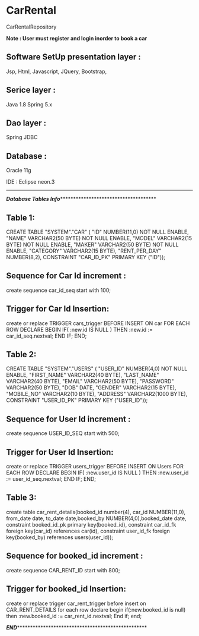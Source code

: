 # CarRental
CarRentalRepository

**Note : User must register and login inorder to book a car**



**Software SetUp**
presentation layer :
------------------

Jsp,
Html,
Javascript,
JQuery,
Bootstrap,

Serice layer :
--------------
Java 1.8
Spring 5.x

Dao layer :
----------
Spring JDBC

Database :
---------
Oracle 11g

IDE :
Eclipse neon.3

*****************************************************************************************************

***********************Database Tables Info************************************************************

Table 1: 
-----------
CREATE TABLE "SYSTEM"."CAR" 
   (	"ID" NUMBER(11,0) NOT NULL ENABLE, 
	"NAME" VARCHAR2(50 BYTE) NOT NULL ENABLE, 
	"MODEL" VARCHAR2(15 BYTE) NOT NULL ENABLE, 
	"MAKER" VARCHAR2(50 BYTE) NOT NULL ENABLE, 
	"CATEGORY" VARCHAR2(15 BYTE), 
	"RENT_PER_DAY" NUMBER(8,2), 
	 CONSTRAINT "CAR_ID_PK" PRIMARY KEY ("ID"));

Sequence for Car Id increment :
------------------------------
create sequence car_id_seq start with 100;

Trigger for Car Id Insertion:
-----------------------------
create or replace TRIGGER cars_trigger
  BEFORE INSERT ON car
  FOR EACH ROW
DECLARE
BEGIN
  IF( :new.id IS NULL )
  THEN
    :new.id := car_id_seq.nextval;
  END IF;
END;


Table 2:
--------

CREATE TABLE "SYSTEM"."USERS" 
   (	"USER_ID" NUMBER(4,0) NOT NULL ENABLE, 
	"FIRST_NAME" VARCHAR2(40 BYTE), 
	"LAST_NAME" VARCHAR2(40 BYTE), 
	"EMAIL" VARCHAR2(50 BYTE), 
	"PASSWORD" VARCHAR2(50 BYTE), 
	"DOB" DATE, 
	"GENDER" VARCHAR2(15 BYTE), 
	"MOBILE_NO" VARCHAR2(10 BYTE), 
	"ADDRESS" VARCHAR2(1000 BYTE), 
	 CONSTRAINT "USER_ID_PK" PRIMARY KEY ("USER_ID"));
   
   Sequence for User Id increment :
------------------------------

create sequence USER_ID_SEQ start with 500;

Trigger for User Id Insertion:
-----------------------------
create or replace TRIGGER users_trigger
  BEFORE INSERT ON Users
  FOR EACH ROW
DECLARE
BEGIN
  IF( :new.user_id IS NULL )
  THEN
    :new.user_id := user_id_seq.nextval;
  END IF;
END;

Table 3:
--------

create table car_rent_details(booked_id number(4), car_id NUMBER(11,0),
from_date date, to_date date,booked_by NUMBER(4,0),booked_date date,
constraint booked_id_pk primary key(booked_id),
constraint car_id_fk foreign key(car_id) references car(id),
constraint user_id_fk foreign key(booked_by) references users(user_id));

  Sequence for booked_id increment :
------------------------------

create sequence CAR_RENT_ID start with 800;

Trigger for booked_id Insertion:
-----------------------------

create or replace trigger car_rent_trigger
        before insert on CAR_RENT_DETAILS
        for each row
        declare begin
        if(:new.booked_id is null)
        then 
        :new.booked_id := car_rent_id.nextval;
        End if;
        end;

*******************************************END*********************************************************************************************


